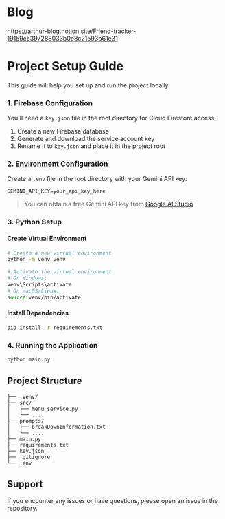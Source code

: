 # Blog
https://arthur-blog.notion.site/Friend-tracker-19159c5397288033b0e8c21593b61e31

# Project Setup Guide

This guide will help you set up and run the project locally.



### 1. Firebase Configuration
You'll need a `key.json` file in the root directory for Cloud Firestore access:
1. Create a new Firebase database
2. Generate and download the service account key
3. Rename it to `key.json` and place it in the project root

### 2. Environment Configuration
Create a `.env` file in the root directory with your Gemini API key:
```env
GEMINI_API_KEY=your_api_key_here
```
> You can obtain a free Gemini API key from [Google AI Studio](https://makersuite.google.com/app/apikey)

### 3. Python Setup

#### Create Virtual Environment
```bash
# Create a new virtual environment
python -m venv venv

# Activate the virtual environment
# On Windows:
venv\Scripts\activate
# On macOS/Linux:
source venv/bin/activate
```

#### Install Dependencies
```bash
pip install -r requirements.txt
```

### 4. Running the Application
```bash
python main.py
```

## Project Structure
```
├── .venv/
├── src/
│   ├── menu_service.py
│   └── ....
├── prompts/
│   ├── breakDownInformation.txt
│   └── ....
├── main.py
├── requirements.txt
├── key.json
├── .gitignore
└── .env
```

## Support
If you encounter any issues or have questions, please open an issue in the repository.